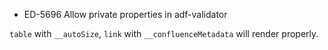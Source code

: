 * ED-5696 Allow private properties in adf-validator

`table` with `__autoSize`, `link` with `__confluenceMetadata` will render properly.
